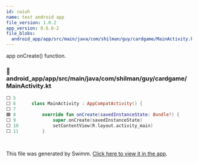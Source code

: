 ```yaml
---
id: cwiuh
name: test android app
file_version: 1.0.2
app_version: 0.6.6-2
file_blobs:
  android_app/app/src/main/java/com/shilman/guy/cardgame/MainActivity.kt: 65736dc7cfb9e4492015808891f2442ddb6d0b46
---
```


app onCreate() function.
<!-- NOTE-swimm-snippet: the lines below link your snippet to Swimm -->
### 📄 android_app/app/src/main/java/com/shilman/guy/cardgame/MainActivity.kt
```kotlin
⬜ 5      
⬜ 6      class MainActivity : AppCompatActivity() {
⬜ 7      
🟩 8          override fun onCreate(savedInstanceState: Bundle?) {
⬜ 9              super.onCreate(savedInstanceState)
⬜ 10             setContentView(R.layout.activity_main)
⬜ 11         }
```

<br/>

This file was generated by Swimm. [Click here to view it in the app](https://app.swimm.io/repos/Z2l0aHViJTNBJTNBYW5kcm9pZF9jYXJkX2dhbWUlM0ElM0FHU2hpbG1hbg==/docs/cwiuh).
